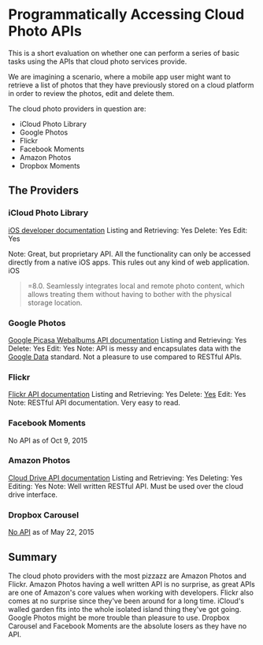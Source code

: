 # Programmatically Accessing Cloud Photo APIs

This is a short evaluation on whether one can perform a series of basic tasks
using the APIs that cloud photo services provide.

We are imagining a scenario, where a mobile app user might want to retrieve a
list of photos that they have previously stored on a cloud platform in order to
review the photos, edit and delete them.

The cloud photo providers in question are:

- iCloud Photo Library
- Google Photos
- Flickr
- Facebook Moments
- Amazon Photos
- Dropbox Moments

## The Providers

### iCloud Photo Library
[iOS developer documentation](https://developer.apple.com/library/prerelease/ios/documentation/Photos/Reference/Photos_Framework/)
Listing and Retrieving: Yes
Delete: Yes
Edit: Yes

Note: Great, but proprietary API. All the functionality can only be accessed
directly from a native iOS apps. This rules out any kind of web application. iOS
>=8.0. Seamlessly integrates local and remote photo content, which allows
treating them without having to bother with the physical storage location.

### Google Photos
[Google Picasa Webalbums API documentation](https://developers.google.com/picasa-web/?hl=en)
Listing and Retrieving: Yes
Delete: Yes
Edit: Yes
Note: API is messy and encapsulates data with the [Google
Data](https://developers.google.com/gdata/?hl=en) standard. Not a pleasure to
use compared to RESTful APIs.

### Flickr
[Flickr API documentation](https://www.flickr.com/services/api/)
Listing and Retrieving: Yes
Delete: [Yes](https://www.flickr.com/services/api/flickr.photos.delete.html)
Edit: Yes
Note: RESTful API documentation. Very easy to read.

### Facebook Moments
No API as of Oct 9, 2015

### Amazon Photos
[Cloud Drive API documentation](https://developer.amazon.com/public/apis/experience/cloud-drive/)
Listing and Retrieving: Yes
Deleting: Yes
Editing: Yes
Note: Well written RESTful API. Must be used over the cloud drive interface.

### Dropbox Carousel
[No API](http://stackoverflow.com/questions/29198042/dropbox-carousel-api) as of May 22, 2015

## Summary
The cloud photo providers with the most pizzazz are Amazon Photos and Flickr.
Amazon Photos having a well written API is no surprise, as great APIs are one of
Amazon's core values when working with developers. Flickr also comes at no
surprise since they've been around for a long time. iCloud's walled garden fits
into the whole isolated island thing they've got going. Google Photos might be
more trouble than pleasure to use. Dropbox Carousel and Facebook Moments are the
absolute losers as they have no API.
